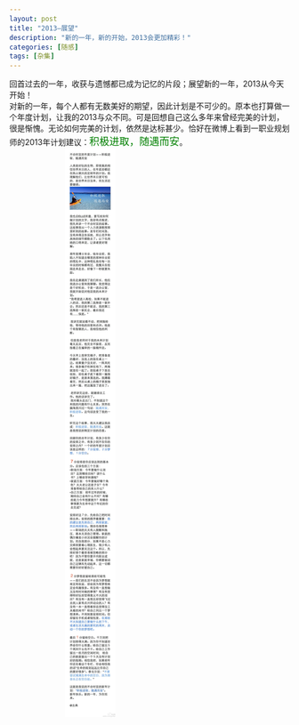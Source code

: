 ```yaml
---
layout: post
title: "2013—展望"
description: "新的一年，新的开始，2013会更加精彩！"
categories: [随感]
tags: [杂集]
---
```


回首过去的一年，收获与遗憾都已成为记忆的片段；展望新的一年，2013从今天开始！  
对新的一年，每个人都有无数美好的期望，因此计划是不可少的。原本也打算做一个年度计划，让我的2013与众不同。可是回想自己这么多年来曾经完美的计划，很是惭愧。无论如何完美的计划，依然是达标甚少。恰好在微博上看到一职业规划师的2013年计划建议：<font face="华文行楷" size="4" color="green">积极进取，随遇而安</font>。  
<span style="margin-left:100px">![年度计划](/assets/images/plan.jpg)</span>